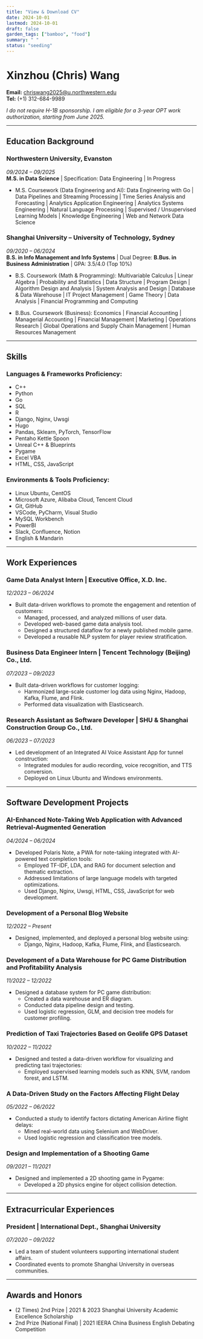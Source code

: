 ```yaml
---
title: "View & Download CV"
date: 2024-10-01
lastmod: 2024-10-01
draft: false
garden_tags: ["bamboo", "food"]
summary: " "
status: "seeding"
---
```


# Xinzhou (Chris) Wang

**Email:** chriswang2025@u.northwestern.edu  
**Tel:** (+1) 312-684-9989  

*I do not require H-1B sponsorship. I am eligible for a 3-year OPT work authorization, starting from June 2025.*

---

## Education Background

### Northwestern University, Evanston  
*09/2024 – 09/2025*  
**M.S. in Data Science** | Specification: Data Engineering | In Progress

- M.S. Coursework (Data Engineering and AI): Data Engineering with Go | Data Pipelines and Streaming Processing | Time Series Analysis and Forecasting | Analytics Application Engineering | Analytics Systems Engineering | Natural Language Processing | Supervised / Unsupervised Learning Models | Knowledge Engineering | Web and Network Data Science

### Shanghai University – University of Technology, Sydney  
*09/2020 – 06/2024*  
**B.S. in Info Management and Info Systems** | Dual Degree: **B.Bus. in Business Administration** | GPA: 3.5/4.0 (Top 10%)

- B.S. Coursework (Math & Programming): Multivariable Calculus | Linear Algebra | Probability and Statistics | Data Structure | Program Design | Algorithm Design and Analysis | System Analysis and Design | Database & Data Warehouse | IT Project Management | Game Theory | Data Analysis | Financial Programming and Computing

- B.Bus. Coursework (Business): Economics | Financial Accounting | Managerial Accounting | Financial Management | Marketing | Operations Research | Global Operations and Supply Chain Management | Human Resources Management

---

## Skills

### Languages & Frameworks Proficiency:
- C++
- Python
- Go
- SQL
- R
- Django, Nginx, Uwsgi
- Hugo
- Pandas, Sklearn, PyTorch, TensorFlow
- Pentaho Kettle Spoon
- Unreal C++ & Blueprints
- Pygame
- Excel VBA
- HTML, CSS, JavaScript

### Environments & Tools Proficiency:
- Linux Ubuntu, CentOS
- Microsoft Azure, Alibaba Cloud, Tencent Cloud
- Git, GitHub
- VSCode, PyCharm, Visual Studio
- MySQL Workbench
- PowerBI
- Slack, Confluence, Notion
- English & Mandarin

---

## Work Experiences

### Game Data Analyst Intern | Executive Office, X.D. Inc.  
*12/2023 – 06/2024*

- Built data-driven workflows to promote the engagement and retention of customers:
    - Managed, processed, and analyzed millions of user data.
    - Developed web-based game data analysis tool.
    - Designed a structured dataflow for a newly published mobile game.
    - Developed a reusable NLP system for player review stratification.

### Business Data Engineer Intern | Tencent Technology (Beijing) Co., Ltd.  
*07/2023 – 09/2023*

- Built data-driven workflows for customer logging:
    - Harmonized large-scale customer log data using Nginx, Hadoop, Kafka, Flume, and Flink.
    - Performed data visualization with Elasticsearch.

### Research Assistant as Software Developer | SHU & Shanghai Construction Group Co., Ltd.  
*06/2023 – 07/2023*

- Led development of an Integrated AI Voice Assistant App for tunnel construction:
    - Integrated modules for audio recording, voice recognition, and TTS conversion.
    - Deployed on Linux Ubuntu and Windows environments.

---

## Software Development Projects

### AI-Enhanced Note-Taking Web Application with Advanced Retrieval-Augmented Generation  
*04/2024 – 06/2024*

- Developed Polaris Note, a PWA for note-taking integrated with AI-powered text completion tools:
    - Employed TF-IDF, LDA, and RAG for document selection and thematic extraction.
    - Addressed limitations of large language models with targeted optimizations.
    - Used Django, Nginx, Uwsgi, HTML, CSS, JavaScript for web development.

### Development of a Personal Blog Website  
*12/2022 – Present*

- Designed, implemented, and deployed a personal blog website using:
    - Django, Nginx, Hadoop, Kafka, Flume, Flink, and Elasticsearch.

### Development of a Data Warehouse for PC Game Distribution and Profitability Analysis  
*11/2022 – 12/2022*

- Designed a database system for PC game distribution:
    - Created a data warehouse and ER diagram.
    - Conducted data pipeline design and testing.
    - Used logistic regression, GLM, and decision tree models for customer profiling.

### Prediction of Taxi Trajectories Based on Geolife GPS Dataset  
*10/2022 – 11/2022*

- Designed and tested a data-driven workflow for visualizing and predicting taxi trajectories:
    - Employed supervised learning models such as KNN, SVM, random forest, and LSTM.

### A Data-Driven Study on the Factors Affecting Flight Delay  
*05/2022 – 06/2022*

- Conducted a study to identify factors dictating American Airline flight delays:
    - Mined real-world data using Selenium and WebDriver.
    - Used logistic regression and classification tree models.

### Design and Implementation of a Shooting Game  
*09/2021 – 11/2021*

- Designed and implemented a 2D shooting game in Pygame:
    - Developed a 2D physics engine for object collision detection.

---

## Extracurricular Experiences

### President | International Dept., Shanghai University  
*07/2020 – 09/2022*

- Led a team of student volunteers supporting international student affairs.
- Coordinated events to promote Shanghai University in overseas communities.

---

## Awards and Honors

- (2 Times) 2nd Prize | 2021 & 2023 Shanghai University Academic Excellence Scholarship
- 2nd Prize (National Final) | 2021 IEERA China Business English Debating Competition
